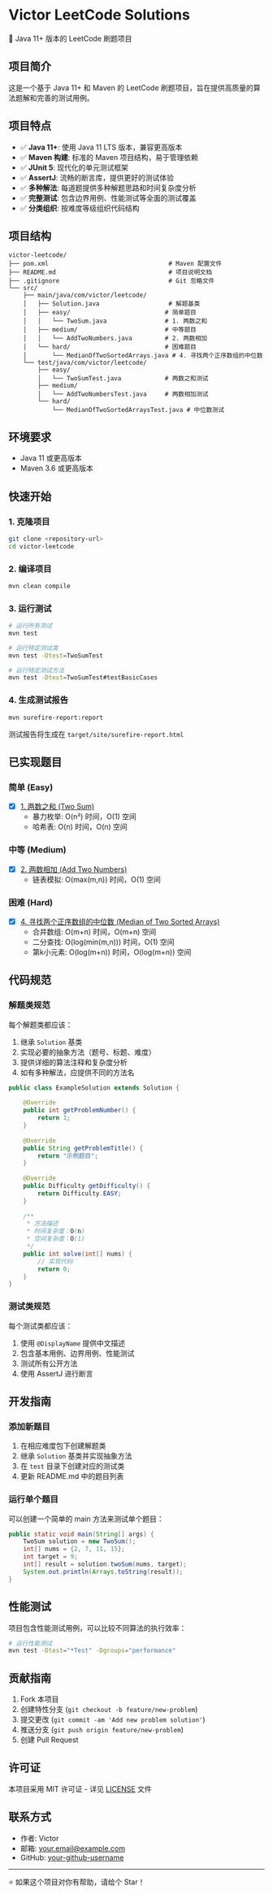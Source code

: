 # Victor LeetCode Solutions

🚀 Java 11+ 版本的 LeetCode 刷题项目

## 项目简介

这是一个基于 Java 11+ 和 Maven 的 LeetCode 刷题项目，旨在提供高质量的算法题解和完善的测试用例。

## 项目特点

- ✅ **Java 11+**: 使用 Java 11 LTS 版本，兼容更高版本
- ✅ **Maven 构建**: 标准的 Maven 项目结构，易于管理依赖
- ✅ **JUnit 5**: 现代化的单元测试框架
- ✅ **AssertJ**: 流畅的断言库，提供更好的测试体验
- ✅ **多种解法**: 每道题提供多种解题思路和时间复杂度分析
- ✅ **完整测试**: 包含边界用例、性能测试等全面的测试覆盖
- ✅ **分类组织**: 按难度等级组织代码结构

## 项目结构

```
victor-leetcode/
├── pom.xml                                 # Maven 配置文件
├── README.md                               # 项目说明文档
├── .gitignore                              # Git 忽略文件
└── src/
    ├── main/java/com/victor/leetcode/
    │   ├── Solution.java                   # 解题基类
    │   ├── easy/                          # 简单题目
    │   │   └── TwoSum.java                # 1. 两数之和
    │   ├── medium/                        # 中等题目
    │   │   └── AddTwoNumbers.java         # 2. 两数相加
    │   └── hard/                          # 困难题目
    │       └── MedianOfTwoSortedArrays.java # 4. 寻找两个正序数组的中位数
    └── test/java/com/victor/leetcode/
        ├── easy/
        │   └── TwoSumTest.java            # 两数之和测试
        ├── medium/
        │   └── AddTwoNumbersTest.java     # 两数相加测试
        └── hard/
            └── MedianOfTwoSortedArraysTest.java # 中位数测试
```

## 环境要求

- Java 11 或更高版本
- Maven 3.6 或更高版本

## 快速开始

### 1. 克隆项目

```bash
git clone <repository-url>
cd victor-leetcode
```

### 2. 编译项目

```bash
mvn clean compile
```

### 3. 运行测试

```bash
# 运行所有测试
mvn test

# 运行特定测试类
mvn test -Dtest=TwoSumTest

# 运行特定测试方法
mvn test -Dtest=TwoSumTest#testBasicCases
```

### 4. 生成测试报告

```bash
mvn surefire-report:report
```

测试报告将生成在 `target/site/surefire-report.html`

## 已实现题目

### 简单 (Easy)
- [x] [1. 两数之和 (Two Sum)](src/main/java/com/victor/leetcode/easy/TwoSum.java)
  - 暴力枚举: O(n²) 时间，O(1) 空间
  - 哈希表: O(n) 时间，O(n) 空间

### 中等 (Medium)
- [x] [2. 两数相加 (Add Two Numbers)](src/main/java/com/victor/leetcode/medium/AddTwoNumbers.java)
  - 链表模拟: O(max(m,n)) 时间，O(1) 空间

### 困难 (Hard)
- [x] [4. 寻找两个正序数组的中位数 (Median of Two Sorted Arrays)](src/main/java/com/victor/leetcode/hard/MedianOfTwoSortedArrays.java)
  - 合并数组: O(m+n) 时间，O(m+n) 空间
  - 二分查找: O(log(min(m,n))) 时间，O(1) 空间
  - 第k小元素: O(log(m+n)) 时间，O(log(m+n)) 空间

## 代码规范

### 解题类规范

每个解题类都应该：

1. 继承 `Solution` 基类
2. 实现必要的抽象方法（题号、标题、难度）
3. 提供详细的算法注释和复杂度分析
4. 如有多种解法，应提供不同的方法名

```java
public class ExampleSolution extends Solution {
    
    @Override
    public int getProblemNumber() {
        return 1;
    }
    
    @Override
    public String getProblemTitle() {
        return "示例题目";
    }
    
    @Override
    public Difficulty getDifficulty() {
        return Difficulty.EASY;
    }
    
    /**
     * 方法描述
     * 时间复杂度：O(n)
     * 空间复杂度：O(1)
     */
    public int solve(int[] nums) {
        // 实现代码
        return 0;
    }
}
```

### 测试类规范

每个测试类都应该：

1. 使用 `@DisplayName` 提供中文描述
2. 包含基本用例、边界用例、性能测试
3. 测试所有公开方法
4. 使用 AssertJ 进行断言

## 开发指南

### 添加新题目

1. 在相应难度包下创建解题类
2. 继承 `Solution` 基类并实现抽象方法
3. 在 `test` 目录下创建对应的测试类
4. 更新 README.md 中的题目列表

### 运行单个题目

可以创建一个简单的 main 方法来测试单个题目：

```java
public static void main(String[] args) {
    TwoSum solution = new TwoSum();
    int[] nums = {2, 7, 11, 15};
    int target = 9;
    int[] result = solution.twoSum(nums, target);
    System.out.println(Arrays.toString(result));
}
```

## 性能测试

项目包含性能测试用例，可以比较不同算法的执行效率：

```bash
# 运行性能测试
mvn test -Dtest="*Test" -Dgroups="performance"
```

## 贡献指南

1. Fork 本项目
2. 创建特性分支 (`git checkout -b feature/new-problem`)
3. 提交更改 (`git commit -am 'Add new problem solution'`)
4. 推送分支 (`git push origin feature/new-problem`)
5. 创建 Pull Request

## 许可证

本项目采用 MIT 许可证 - 详见 [LICENSE](LICENSE) 文件

## 联系方式

- 作者: Victor
- 邮箱: your.email@example.com
- GitHub: [your-github-username](https://github.com/your-github-username)

---

⭐ 如果这个项目对你有帮助，请给个 Star！
